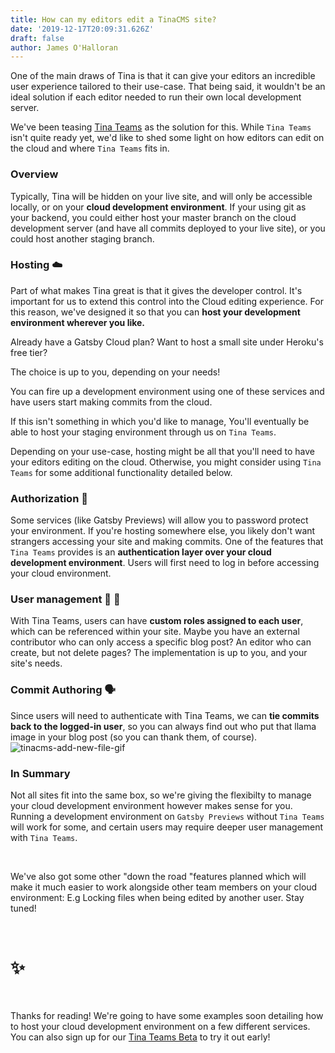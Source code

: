 ```yaml
---
title: How can my editors edit a TinaCMS site?
date: '2019-12-17T20:09:31.626Z'
draft: false
author: James O'Halloran
---
```


One of the main draws of Tina is that it can give your editors an incredible user experience tailored to their use-case. That being said, it wouldn't be an ideal solution if each editor needed to run their own local development server.

We've been teasing [Tina Teams](/teams 'Tina Teams') as the solution for this. While `Tina Teams` isn't quite ready yet, we'd like to shed some light on how editors can edit on the cloud and where `Tina Teams` fits in.

### Overview

Typically, Tina will be hidden on your live site, and will only be accessible locally, or on your **cloud development environment**.
If your using git as your backend, you could either host your master branch on the cloud development server (and have all commits deployed to your live site), or you could host another staging branch.

### Hosting ☁️

Part of what makes Tina great is that it gives the developer control. It's important for us to extend this control into the Cloud editing experience. For this reason, we've designed it so that you can **host your development environment wherever you like.**

Already have a Gatsby Cloud plan?
Want to host a small site under Heroku's free tier?

The choice is up to you, depending on your needs!

You can fire up a development environment using one of these services and have users start making commits from the cloud.

If this isn't something in which you'd like to manage, You'll eventually be able to host your staging environment through us on `Tina Teams`.

<tip>Depending on your use-case, hosting might be all that you'll need to have your editors editing on the cloud. Otherwise, you might consider using `Tina Teams` for some additional functionality detailed below.</tip>

### Authorization 👤

Some services (like Gatsby Previews) will allow you to password protect your environment. If you're hosting somewhere else, you likely don't want strangers accessing your site and making commits. One of the features that `Tina Teams` provides is an **authentication layer over your cloud development environment**. Users will first need to log in before accessing your cloud environment.

### User management 👨 👩

With Tina Teams, users can have **custom roles assigned to each user**, which can be referenced within your site.
Maybe you have an external contributor who can only access a specific blog post? An editor who can create, but not delete pages? The implementation is up to you, and your site's needs.

### Commit Authoring 🗣️

Since users will need to authenticate with Tina Teams, we can **tie commits back to the logged-in user**, so you can always find out who put that llama image in your blog post (so you can thank them, of course).
![tinacms-add-new-file-gif](/img/rico-replacement.jpg)

### In Summary

Not all sites fit into the same box, so we're giving the flexibilty to manage your cloud development environment however makes sense for you. Running a development environment on `Gatsby Previews` without `Tina Teams` will work for some, and certain users may require deeper user management with `Tina Teams`.

<br />

We've also got some other "down the road "features planned which will make it much easier to work alongside other team members on your cloud environment: E.g Locking files when being edited by another user. Stay tuned!

<br />

# ✨

<br />

Thanks for reading! We're going to have some examples soon detailing how to host your cloud development environment on a few different services. You can also sign up for our [Tina Teams Beta](http://tinacms.org/teams) to try it out early!

